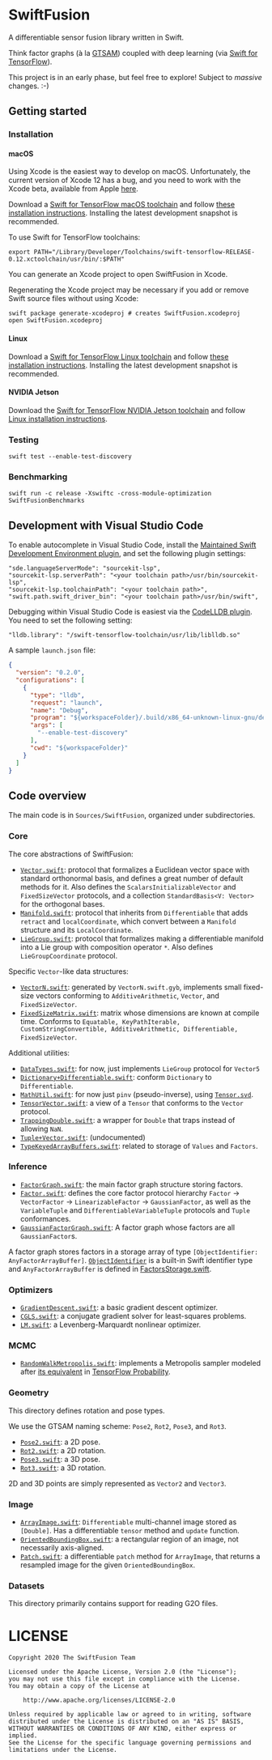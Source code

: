 # SwiftFusion

A differentiable sensor fusion library written in Swift.

Think factor graphs (à la [GTSAM](https://gtsam.org)) coupled with deep learning (via [Swift for TensorFlow](https://www.tensorflow.org/swift)).

This project is in an early phase, but feel free to explore! Subject to *massive* changes. :-)

## Getting started

### Installation

#### macOS

Using Xcode is the easiest way to develop on macOS. Unfortunately, the current version of Xcode 12 has a bug, and you need to work with the Xcode beta, available from Apple [here](https://developer.apple.com/download/).

Download a [Swift for TensorFlow macOS toolchain](https://github.com/tensorflow/swift/blob/main/Installation.md#development-snapshots) and follow [these installation instructions](https://github.com/tensorflow/swift/blob/master/Installation.md#macos). Installing the latest development snapshot is recommended.

To use Swift for TensorFlow toolchains:

```
export PATH="/Library/Developer/Toolchains/swift-tensorflow-RELEASE-0.12.xctoolchain/usr/bin/:$PATH"
```

You can generate an Xcode project to open SwiftFusion in Xcode.

Regenerating the Xcode project may be necessary if you add or remove Swift source files without using Xcode:

```
swift package generate-xcodeproj # creates SwiftFusion.xcodeproj
open SwiftFusion.xcodeproj
```

#### Linux

Download a [Swift for TensorFlow Linux toolchain](https://github.com/tensorflow/swift/blob/main/Installation.md#development-snapshots) and follow [these installation instructions](https://github.com/tensorflow/swift/blob/master/Installation.md#linux). Installing the latest development snapshot is recommended.

#### NVIDIA Jetson

Download the [Swift for TensorFlow NVIDIA Jetson toolchain](https://storage.googleapis.com/swift-tensorflow-artifacts/oneoff-builds/swift-tensorflow-RELEASE-0.11-Jetson4.4.tar.gz) and follow [Linux installation instructions](https://github.com/tensorflow/swift/blob/master/Installation.md#linux).

### Testing

```
swift test --enable-test-discovery
```

### Benchmarking

```
swift run -c release -Xswiftc -cross-module-optimization SwiftFusionBenchmarks
```

## Development with Visual Studio Code

To enable autocomplete in Visual Studio Code, install the [Maintained Swift Development Environment plugin](https://marketplace.visualstudio.com/items?itemName=vknabel.vscode-swift-development-environment), and set the following plugin settings:

```
"sde.languageServerMode": "sourcekit-lsp",
"sourcekit-lsp.serverPath": "<your toolchain path>/usr/bin/sourcekit-lsp",
"sourcekit-lsp.toolchainPath": "<your toolchain path>",
"swift.path.swift_driver_bin": "<your toolchain path>/usr/bin/swift",
```

Debugging within Visual Studio Code is easiest via the [CodeLLDB plugin](https://marketplace.visualstudio.com/items?itemName=vadimcn.vscode-lldb). You need to set the following setting:

```
"lldb.library": "/swift-tensorflow-toolchain/usr/lib/liblldb.so"
```

A sample `launch.json` file:

```json
{
  "version": "0.2.0",
  "configurations": [
    {
      "type": "lldb",
      "request": "launch",
      "name": "Debug",
      "program": "${workspaceFolder}/.build/x86_64-unknown-linux-gnu/debug/SwiftFusionPackageTests.xctest",
      "args": [
        "--enable-test-discovery"
      ],
      "cwd": "${workspaceFolder}"
    }
  ]
}
```

## Code overview

The main code is in `Sources/SwiftFusion`, organized under subdirectories.

### Core

The core abstractions of SwiftFusion:

- [`Vector.swift`](Sources/SwiftFusion/Core/Vector.swift): protocol that formalizes a Euclidean vector space with standard orthonormal basis, and defines a great number of default methods for it.  Also defines the `ScalarsInitializableVector` and `FixedSizeVector` protocols, and a collection `StandardBasis<V: Vector>` for the orthogonal bases.
- [`Manifold.swift`](Sources/SwiftFusion/Core/Manifold.swift): protocol that inherits from `Differentiable` that adds `retract` and `localCoordinate`, which convert between a `Manifold` structure and its `LocalCoordinate`.
- [`LieGroup.swift`](Sources/SwiftFusion/Core/LieGroup.swift): protocol that formalizes making a differentiable manifold into a Lie group with composition operator `*`. Also defines `LieGroupCoordinate` protocol.

Specific `Vector`-like data structures:

- [`VectorN.swift`](Sources/SwiftFusion/Core/VectorN.swift): generated by `VectorN.swift.gyb`, implements small fixed-size vectors conforming to `AdditiveArithmetic`, `Vector`, and `FixedSizeVector`.
- [`FixedSizeMatrix.swift`](Sources/SwiftFusion/Core/FixedSizeMatrix.swift): matrix whose dimensions are known at compile time. Conforms to `Equatable, KeyPathIterable, CustomStringConvertible, AdditiveArithmetic, Differentiable, FixedSizeVector`.

Additional utilities:

- [`DataTypes.swift`](Sources/SwiftFusion/Core/DataTypes.swift): for now, just implements `LieGroup` protocol for `Vector5`
- [`Dictionary+Differentiable.swift`](Sources/SwiftFusion/Core/Dictionary+Differentiable.swift): conform `Dictionary` to `Differentiable`.
- [`MathUtil.swift`](Sources/SwiftFusion/Core/MathUtil.swift): for now just `pinv` (pseudo-inverse), using [`Tensor.svd`](https://www.tensorflow.org/swift/api_docs/Structs/Tensor#svdcomputeuv:fullmatrices:).
- [`TensorVector.swift`](Sources/SwiftFusion/Core/TensorVector.swift): a view of a `Tensor` that conforms to the `Vector` protocol.
- [`TrappingDouble.swift`](Sources/SwiftFusion/Core/TrappingDouble.swift): a wrapper for `Double` that traps instead of allowing `NaN`.
- [`Tuple+Vector.swift`](Sources/SwiftFusion/Core/Tuple+Vector.swift): (undocumented)
- [`TypeKeyedArrayBuffers.swift`](Sources/SwiftFusion/Core/TypeKeyedArrayBuffers.swift): related to storage of `Values` and `Factors`.

### Inference

- [`FactorGraph.swift`](Sources/SwiftFusion/Inference/FactorGraph.swift): the main factor graph structure storing factors.
- [`Factor.swift`](Sources/SwiftFusion/Inference/Factor.swift): defines the core factor protocol hierarchy `Factor` → `VectorFactor` → `LinearizableFactor` → `GaussianFactor`, as well as the `VariableTuple` and `DifferentiableVariableTuple` protocols and `Tuple` conformances.
- [`GaussianFactorGraph.swift`](Sources/SwiftFusion/Inference/GaussianFactorGraph.swift): A factor graph whose factors are all `GaussianFactor`s.

A factor graph stores factors in a storage array of type `[ObjectIdentifier: AnyFactorArrayBuffer]`. [`ObjectIdentifier`](https://developer.apple.com/documentation/swift/objectidentifier) is a built-in Swift identifier type and `AnyFactorArrayBuffer` is defined in [FactorsStorage.swift](Sources/SwiftFusion/Inference/FactorsStorage.swift).

### Optimizers

- [`GradientDescent.swift`](Sources/SwiftFusion/Optimizers/GradientDescent.swift): a basic gradient descent optimizer.
- [`CGLS.swift`](Sources/SwiftFusion/Optimizers/CGLS.swift): a conjugate gradient solver for least-squares problems.
- [`LM.swift`](Sources/SwiftFusion/Optimizers/LM.swift): a Levenberg-Marquardt nonlinear optimizer.

### MCMC

- [`RandomWalkMetropolis.swift`](Sources/SwiftFusion/MCMC/RandomWalkMetropolis.swift): implements a Metropolis sampler modeled after [its equivalent](https://www.tensorflow.org/probability/api_docs/python/tfp/mcmc/RandomWalkMetropolis) in [TensorFlow Probability](https://www.tensorflow.org/probability).

### Geometry

This directory defines rotation and pose types.

We use the GTSAM naming scheme: `Pose2`, `Rot2`, `Pose3`, and `Rot3`.

- [`Pose2.swift`](Sources/SwiftFusion/Geometry/Pose2.swift): a 2D pose.
- [`Rot2.swift`](Sources/SwiftFusion/Geometry/Rot2.swift): a 2D rotation.
- [`Pose3.swift`](Sources/SwiftFusion/Geometry/Pose2.swift): a 3D pose.
- [`Rot3.swift`](Sources/SwiftFusion/Geometry/Rot3.swift): a 3D rotation.

2D and 3D points are simply represented as `Vector2` and `Vector3`.

### Image

- [`ArrayImage.swift`](Sources/SwiftFusion/Image/ArrayImage.swift): `Differentiable` multi-channel image stored as `[Double]`. Has a differentiable `tensor` method and `update` function.
- [`OrientedBoundingBox.swift`](Sources/SwiftFusion/Image/OrientedBoundingBox.swift): a rectangular region of an image, not necessarily axis-aligned.
- [`Patch.swift`](Sources/SwiftFusion/Image/Patch.swift): a differentiable `patch` method for `ArrayImage`, that returns a resampled image for the given `OrientedBoundingBox`.

### Datasets

This directory primarily contains support for reading G2O files.

# LICENSE

```
Copyright 2020 The SwiftFusion Team

Licensed under the Apache License, Version 2.0 (the "License");
you may not use this file except in compliance with the License.
You may obtain a copy of the License at

    http://www.apache.org/licenses/LICENSE-2.0

Unless required by applicable law or agreed to in writing, software
distributed under the License is distributed on an "AS IS" BASIS,
WITHOUT WARRANTIES OR CONDITIONS OF ANY KIND, either express or implied.
See the License for the specific language governing permissions and
limitations under the License.
```
